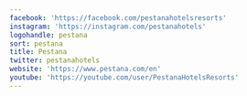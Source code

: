 ```yaml
---
facebook: 'https://facebook.com/pestanahotelsresorts'
instagram: 'https://instagram.com/pestanahotels'
logohandle: pestana
sort: pestana
title: Pestana
twitter: pestanahotels
website: 'https://www.pestana.com/en'
youtube: 'https://youtube.com/user/PestanaHotelsResorts'
---
```

